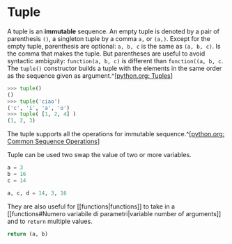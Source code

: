 # Tuple

A tuple is an **immutable** sequence. An empty tuple is denoted by a pair of parenthesis `()`, a singleton tuple by a comma `a,` or `(a,)`. Except for the empty tuple, parenthesis are optional: `a, b, c` is the same as `(a, b, c)`. Is the comma that makes the tuple. But parentheses are useful to avoid syntactic ambiguity: `function(a, b, c)` is different than `function((a, b, c`.
The `tuple()` constructor builds a tuple with the elements in the same order as the sequence given as argument.^[[python.org: Tuples](https://docs.python.org/3/library/stdtypes.html?highlight=tuple#common-sequence-operations)]

```python
>>> tuple()
()
>>> tuple('ciao')
('c', 'i', 'a', 'o')
>>> tuple( [1, 2, 4] )
(1, 2, 3)
```

The tuple supports all the operations for immutable sequence.^[[python.org: Common Sequence Operations](https://docs.python.org/3/library/stdtypes.html?highlight=tuple#common-sequence-operations)]

Tuple can be used two swap the value of two or more variables.

```python
a = 3
b = 16
c = 14

a, c, d = 14, 3, 16
```

They are also useful for [[functions|functions]] to take in a [[functions#Numero variabile di parametri|variable number of arguments]] and to `return` multiple values.

```python
return (a, b)
```